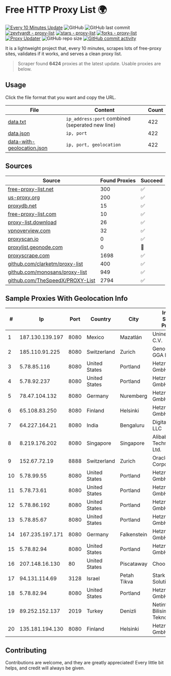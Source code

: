 
# Free HTTP Proxy List 🌍

[![Every 10 Minutes Update](https://github.com/mertguvencli/http-proxy-list/actions/workflows/main.yml/badge.svg?branch=main)](https://github.com/mertguvencli/http-proxy-list/actions/workflows/main.yml)
![GitHub](https://img.shields.io/github/license/mertguvencli/http-proxy-list)
![GitHub last commit](https://img.shields.io/github/last-commit/mertguvencli/http-proxy-list)
[![zevtyardt - proxy-list](https://img.shields.io/static/v1?label=zevtyardt&message=proxy-list&color=blue&logo=github)](https://github.com/zevtyardt/proxy-list "Go to GitHub repo")
[![stars - proxy-list](https://img.shields.io/github/stars/zevtyardt/proxy-list?style=social)](https://github.com/zevtyardt/proxy-list)
[![forks - proxy-list](https://img.shields.io/github/forks/zevtyardt/proxy-list?style=social)](https://github.com/zevtyardt/proxy-list)
[![Proxy Updater](https://github.com/zevtyardt/proxy-list/workflows/Proxy%20Updater/badge.svg)](https://github.com/zevtyardt/proxy-list/actions?query=workflow:"Proxy+Updater")
![GitHub repo size](https://img.shields.io/github/repo-size/zevtyardt/proxy-list)
[![GitHub commit activity](https://img.shields.io/github/commit-activity/m/zevtyardt/proxy-list?logo=commits)](https://github.com/zevtyardt/proxy-list/commits/main)

It is a lightweight project that, every 10 minutes, scrapes lots of free-proxy sites, validates if it works, and serves a clean proxy list.

> Scraper found **6424** proxies at the latest update. Usable proxies are below.

## Usage

Click the file format that you want and copy the URL.

|File|Content|Count|
|----|-------|-----|
|[data.txt](https://raw.githubusercontent.com/mertguvencli/http-proxy-list/main/proxy-list/data.txt)|`ip_address:port` combined (seperated new line)|422|
|[data.json](https://raw.githubusercontent.com/mertguvencli/http-proxy-list/main/proxy-list/data.json)|`ip, port`|422|
|[data-with-geolocation.json](https://raw.githubusercontent.com/mertguvencli/http-proxy-list/main/proxy-list/data-with-geolocation.json)|`ip, port, geolocation`|422|

## Sources

|Source|Found Proxies|Succeed|
|------|-------------|-------|
|[free-proxy-list.net](https://free-proxy-list.net)|300|✅|
|[us-proxy.org](https://www.us-proxy.org)|200|✅|
|[proxydb.net](http://proxydb.net)|15|✅|
|[free-proxy-list.com](https://free-proxy-list.com/?page=&port=&type%5B%5D=http&type%5B%5D=https&up_time=0&search=Search)|10|✅|
|[proxy-list.download](https://www.proxy-list.download/HTTP)|26|✅|
|[vpnoverview.com](https://vpnoverview.com/privacy/anonymous-browsing/free-proxy-servers)|32|✅|
|[proxyscan.io](https://www.proxyscan.io)|0|✅|
|[proxylist.geonode.com](https://proxylist.geonode.com/api/proxy-list?limit=300&page=1&sort_by=lastChecked&sort_type=desc&protocols=http,https)|0|🚫|
|[proxyscrape.com](https://api.proxyscrape.com/v2/?request=displayproxies&protocol=http&timeout=10000&country=all&ssl=all&anonymity=all)|1698|✅|
|[github.com/clarketm/proxy-list](https://raw.githubusercontent.com/clarketm/proxy-list/master/proxy-list-raw.txt)|400|✅|
|[github.com/monosans/proxy-list](https://raw.githubusercontent.com/monosans/proxy-list/main/proxies/http.txt)|949|✅|
|[github.com/TheSpeedX/PROXY-List](https://raw.githubusercontent.com/TheSpeedX/PROXY-List/master/http.txt)|2794|✅|


## Sample Proxies With Geolocation Info

|#|Ip|Port|Country|City|Internet Service Provider|
|-|--|----|-------|----|-------------------------|
|1|187.130.139.197|8080|Mexico|Mazatlán|Uninet S.A. de C.V.|
|2|185.110.91.225|8080|Switzerland|Zurich|Genossenschaft GGA Maur|
|3|5.78.85.116|8080|United States|Portland|Hetzner Online GmbH|
|4|5.78.92.237|8080|United States|Portland|Hetzner Online GmbH|
|5|78.47.104.132|8080|Germany|Nuremberg|Hetzner Online GmbH|
|6|65.108.83.250|8080|Finland|Helsinki|Hetzner Online GmbH|
|7|64.227.164.21|8080|India|Bengaluru|DigitalOcean, LLC|
|8|8.219.176.202|8080|Singapore|Singapore|Alibaba (US) Technology Co., Ltd.|
|9|152.67.72.19|8888|Switzerland|Zurich|Oracle Corporation|
|10|5.78.99.55|8080|United States|Portland|Hetzner Online GmbH|
|11|5.78.73.61|8080|United States|Portland|Hetzner Online GmbH|
|12|5.78.86.192|8080|United States|Portland|Hetzner Online GmbH|
|13|5.78.85.67|8080|United States|Portland|Hetzner Online GmbH|
|14|167.235.197.171|8080|Germany|Falkenstein|Hetzner Online GmbH|
|15|5.78.82.94|8080|United States|Portland|Hetzner Online GmbH|
|16|207.148.16.130|80|United States|Piscataway|Choopa|
|17|94.131.114.69|3128|Israel|Petah Tikva|Stark Industries Solutions LTD|
|18|5.78.82.94|8080|United States|Portland|Hetzner Online GmbH|
|19|89.252.152.137|2019|Turkey|Denizli|Netinternet Bilisim Teknolojileri AS|
|20|135.181.194.130|8080|Finland|Helsinki|Hetzner Online GmbH|



## Contributing

Contributions are welcome, and they are greatly appreciated! Every
little bit helps, and credit will always be given.

